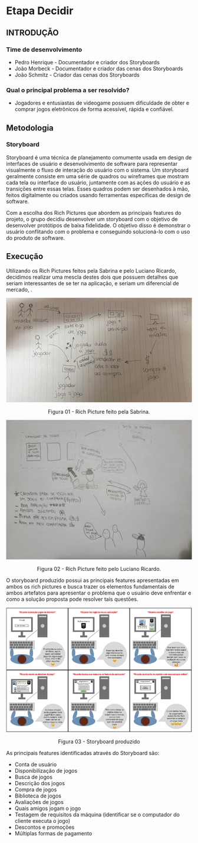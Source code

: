 # Etapa Decidir

## INTRODUÇÃO

### Time de desenvolvimento

- Pedro Henrique - Documentador e criador dos Storyboards
- João Morbeck - Documentador e criador das cenas dos Storyboards
- João Schmitz - Criador das cenas dos Storyboards

### Qual o principal problema a ser resolvido?

- Jogadores e entusiastas de videogame possuem dificuldade de obter e comprar jogos eletrônicos de forma acessível, rápida e confiável.

## Metodologia

### Storyboard

Storyboard é uma técnica de planejamento comumente usada em design de interfaces de usuário e desenvolvimento de software para representar visualmente o fluxo de interação do usuário com o sistema. Um storyboard geralmente consiste em uma série de quadros ou wireframes que mostram cada tela ou interface do usuário, juntamente com as ações do usuário e as transições entre essas telas. Esses quadros podem ser desenhados à mão, feitos digitalmente ou criados usando ferramentas específicas de design de software.

Com a escolha dos Rich Pictures que abordem as principais features do projeto, o grupo decidiu desenvolver um storyboard com o objetivo de desenvolver protótipos de baixa fidelidade. O objetivo disso é demonstrar o usuário conflitando com o problema e conseguindo solucioná-lo com o uso do produto de software.

## Execução

Utilizando os Rich Pictures feitos pela Sabrina e pelo Luciano Ricardo, decidimos realizar uma mescla destes dois que possuem detalhes que seriam interessantes de se ter na aplicação, e seriam um diferencial de mercado, .

![Rich Picture Sabrina](../assets/RichPictureSabrina.png)

<center>Figura 01 - Rich Picture feito pela Sabrina.</center>

![Rich Picture Ricardo](../assets/RichPictureLucianoRicardo.jpeg)

<center>Figura 02 - Rich Picture feito pelo Luciano Ricardo.</center>

O storyboard produzido possui as principais features apresentadas em ambos os rich pictures e busca trazer os elementos fundamentais de ambos artefatos para apresentar o problema que o usuário deve enfrentar e como a solução proposta pode resolver tais questões.

![Storyboard](../assets/storyboard.png)

<center>Figura 03 - Storyboard produzido</center>

As principais features identificadas através do Storyboard são:

- Conta de usuário
- Disponibilização de jogos
- Busca de jogos
- Descrição dos jogos
- Compra de jogos
- Biblioteca de jogos
- Avaliações de jogos
- Quais amigos jogam o jogo
- Testagem de requisitos da máquina (identificar se o computador do cliente executa o jogo)
- Descontos e promoções
- Múltiplas formas de pagamento
